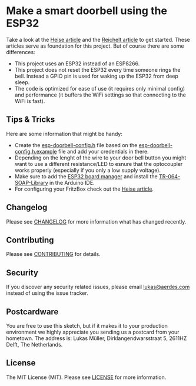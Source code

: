 # Make a smart doorbell using the ESP32

Take a look at the [Heise article](https://www.heise.de/select/ct/2018/17/1534215254552977) and the [Reichelt article](https://www.reichelt.de/magazin/how-to/smarte-tuerklingel/) to get started. 
These articles serve as foundation for this project. But of course there are some differences:
- This project uses an ESP32 instead of an ESP8266.
- This project does not reset the ESP32 every time someone rings the bell. Instead a GPIO pin is used for waking up the ESP32 from deep sleep.
- The code is optimized for ease of use (it requires only minimal config) and performance (it buffers the WiFi settings so that connecting to the WiFi is fast).

## Tips & Tricks
Here are some information that might be handy:
- Create the [esp-doorbell-config.h](esp-doorbell/esp-doorbell-config.h) file based on the [esp-doorbell-config.h.example](esp-doorbell/esp-doorbell-config.h.example) file and add your credentials in there.
- Depending on the lenght of the wire to your door bell button you might want to use a different resistance/LED to esnure that the optocoupler works properly (especially if you only a low supply voltage).
- Make sure to add the [ESP32 board manager](https://dl.espressif.com/dl/package_esp32_index.json) and install the [TR-064-SOAP-Library](https://github.com/Aypac/Arduino-TR-064-SOAP-Library) in the Arduino IDE.
- For configuring your FritzBox check out the [Heise article](https://www.heise.de/select/ct/2018/17/1534215254552977).

## Changelog

Please see [CHANGELOG](CHANGELOG.md) for more information what has changed recently.

## Contributing

Please see [CONTRIBUTING](CONTRIBUTING.md) for details.

## Security

If you discover any security related issues, please email [lukas@aerdes.com](mailto:lukas@aerdes.com) instead of using the issue tracker.

## Postcardware

You are free to use this sketch, but if it makes it to your production environment we highly appreciate you sending us a postcard from your hometown. The address is: Lukas Müller, Dirklangendwarsstraat 5, 2611HZ Delft, The Netherlands.

## License

The MIT License (MIT). Please see [LICENSE](LICENSE.md) for more information.
